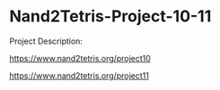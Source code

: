 # Nand2Tetris-Project-10-11

Project Description:

https://www.nand2tetris.org/project10

https://www.nand2tetris.org/project11

